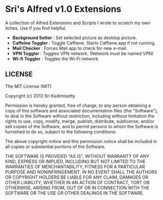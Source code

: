 # Sri's Alfred v1.0 Extensions

A collection of Alfred Extensions and Scripts I wrote to scratch my own itches.
Use if you find helpful.

* **Background Setter** : Set selected picture as desktop picture.
* **Caffeine Toggler** : Toggle Caffiene. Starts Caffiene.app if not running.
* **Mail Checker** : Forces Mail.app to check for new e-mail.
* **VPN Toggler** : Toggles VPN network. (Network must be named VPN)
* **Wi-fi Toggler** : Toggles the Wi-Fi network.

## LICENSE
The MIT License (MIT)

Copyright (c) 2013 Sri Kadimisetty

Permission is hereby granted, free of charge, to any person obtaining a copy
of this software and associated documentation files (the "Software"), to deal
in the Software without restriction, including without limitation the rights
to use, copy, modify, merge, publish, distribute, sublicense, and/or sell
copies of the Software, and to permit persons to whom the Software is
furnished to do so, subject to the following conditions:

The above copyright notice and this permission notice shall be included in
all copies or substantial portions of the Software.

THE SOFTWARE IS PROVIDED "AS IS", WITHOUT WARRANTY OF ANY KIND, EXPRESS OR
IMPLIED, INCLUDING BUT NOT LIMITED TO THE WARRANTIES OF MERCHANTABILITY,
FITNESS FOR A PARTICULAR PURPOSE AND NONINFRINGEMENT. IN NO EVENT SHALL THE
AUTHORS OR COPYRIGHT HOLDERS BE LIABLE FOR ANY CLAIM, DAMAGES OR OTHER
LIABILITY, WHETHER IN AN ACTION OF CONTRACT, TORT OR OTHERWISE, ARISING FROM,
OUT OF OR IN CONNECTION WITH THE SOFTWARE OR THE USE OR OTHER DEALINGS IN
THE SOFTWARE.
